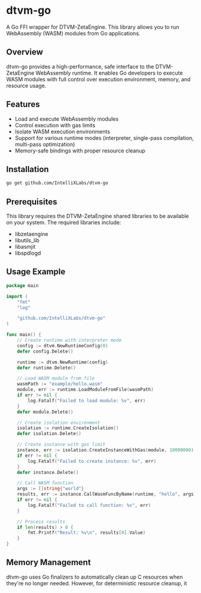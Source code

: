# dtvm-go

A Go FFI wrapper for DTVM-ZetaEngine. This library allows you to run WebAssembly (WASM) modules from Go applications.

## Overview

dtvm-go provides a high-performance, safe interface to the DTVM-ZetaEngine WebAssembly runtime. It enables Go developers to execute WASM modules with full control over execution environment, memory, and resource usage.

## Features

- Load and execute WebAssembly modules
- Control execution with gas limits
- Isolate WASM execution environments
- Support for various runtime modes (interpreter, single-pass compilation, multi-pass optimization)
- Memory-safe bindings with proper resource cleanup

## Installation

```bash
go get github.com/IntelliXLabs/dtvm-go
```

## Prerequisites

This library requires the DTVM-ZetaEngine shared libraries to be available on your system. The required libraries include:
- libzetaengine
- libutils_lib
- libasmjit
- libspdlogd

## Usage Example

```go
package main

import (
	"fmt"
	"log"

	"github.com/IntelliXLabs/dtvm-go"
)

func main() {
	// Create runtime with interpreter mode
	config := dtvm.NewRuntimeConfig(0)
	defer config.Delete()

	runtime := dtvm.NewRuntime(config)
	defer runtime.Delete()

	// Load WASM module from file
	wasmPath := "example/hello.wasm"
	module, err := runtime.LoadModuleFromFile(wasmPath)
	if err != nil {
		log.Fatalf("Failed to load module: %v", err)
	}
	defer module.Delete()

	// Create isolation environment
	isolation := runtime.CreateIsolation()
	defer isolation.Delete()

	// Create instance with gas limit
	instance, err := isolation.CreateInstanceWithGas(module, 10000000)
	if err != nil {
		log.Fatalf("Failed to create instance: %v", err)
	}
	defer instance.Delete()

	// Call WASM function
	args := []string{"world"}
	results, err := instance.CallWasmFuncByName(runtime, "hello", args)
	if err != nil {
		log.Fatalf("Failed to call function: %v", err)
	}

	// Process results
	if len(results) > 0 {
		fmt.Printf("Result: %v\n", results[0].Value)
	}
}
```

## Memory Management

dtvm-go uses Go finalizers to automatically clean up C resources when they're no longer needed. However, for deterministic resource cleanup, it